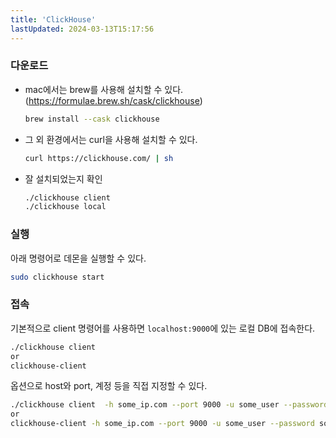 ```yaml
---
title: 'ClickHouse'
lastUpdated: 2024-03-13T15:17:56
---
```



### 다운로드

- mac에서는 brew를 사용해 설치할 수 있다. (https://formulae.brew.sh/cask/clickhouse)

    ```bash
    brew install --cask clickhouse
    ```

- 그 외 환경에서는 curl을 사용해 설치할 수 있다.

    ```bash
    curl https://clickhouse.com/ | sh
    ```

- 잘 설치되었는지 확인

    ```bash
    ./clickhouse client
    ./clickhouse local
    ```

### 실행

아래 명령어로 데몬을 실행할 수 있다.

```bash
sudo clickhouse start
```

### 접속

기본적으로 client 명령어를 사용하면 `localhost:9000`에 있는 로컬 DB에 접속한다.

```bash
./clickhouse client
or
clickhouse-client
```

옵션으로 host와 port, 계정 등을 직접 지정할 수 있다.

```bash
./clickhouse client  -h some_ip.com --port 9000 -u some_user --password some_password -d some_db
or
clickhouse-client -h some_ip.com --port 9000 -u some_user --password some_password -d some_db
```